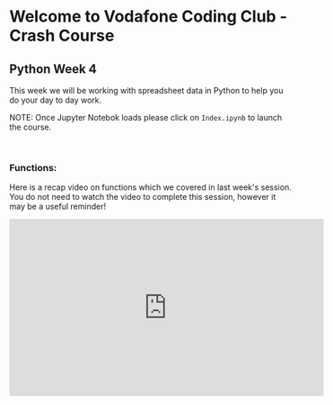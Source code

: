 # Welcome to Vodafone Coding Club - Crash Course

## Python Week 4

This week we will be working with spreadsheet data in Python to help you do your day to day work.

NOTE: Once Jupyter Notebok loads please click on `Index.ipynb` to launch the course.

</br>
 
### **Functions:**
 
Here is a recap video on functions which we covered in last week's session. You do not need to watch the video to complete this session, however it may be a useful reminder!
</br>
 
<iframe width="560" height="315" src="https://www.youtube-nocookie.com/embed/-Bkupx9gX0o" title="YouTube video player" frameborder="0" allow="accelerometer; autoplay; clipboard-write; encrypted-media; gyroscope; picture-in-picture" allowfullscreen></iframe>

